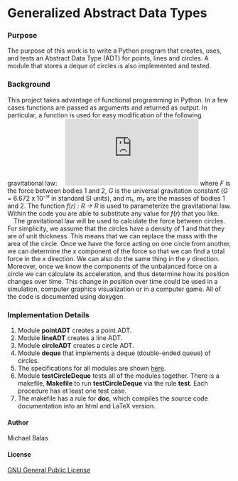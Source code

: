 # Generalized Abstract Data Types
### Purpose
The purpose of this work is to write a Python program that creates, uses, and tests an Abstract Data Type (ADT) for points, lines and circles. A module that stores a deque of circles is also implemented and tested.
### Background
This project takes advantage of functional programming in Python. In a few cases functions are passed as arguments and returned as output. In particular, a function is used for easy modification of the following gravitational law:
&ensp;&ensp;![equation](https://latex.codecogs.com/gif.latex?F%20%3D%20%5Cfrac%7BG%7D%7Br%5E2%7Dm_1m_2%20%3D%20f%28r%29m_1m_2)
where *F* is the force between bodies 1 and 2, *G* is the universal gravitation constant (*G* = 6.672 x 10⁻¹¹ in standard SI units), and *m₁*, *m₂* are the masses of bodies 1 and 2. The function *f*(*r) : R → R* is used to parameterize the gravitational law. Within the code you are able to substitute any value for *f*(*r*) that you like. <br />
&ensp;&ensp;The gravitational law will be used to calculate the force between circles. For simplicity, we assume that the circles have a density of 1 and that they are of unit thickness. This means that we can replace the mass with the area of the circle. Once we have the force acting on one circle from another, we can determine the *x* component of the force so that we can find a total force in the *x* direction. We can also do the same thing in the *y* direction. Moreover, once we know the components of the unbalanced force on a circle we can calculate its acceleration, and thus determine how its position changes over time. This change in position over time could be used in a simulation, computer graphics visualization or in a computer game. All of the code is documented using doxygen.  
### Implementation Details
1. Module **pointADT** creates a point ADT.
2. Module **lineADT** creates a line ADT.
3. Module **circleADT** creates a circle ADT.
4. Module **deque** that implements a deque (double-ended queue) of circles. 
5. The specifications for all modules are shown [here](specifications.pdf).
5. Module **testCircleDeque** tests all of the modules together. There is a makefile, **Makefile** to run **testCircleDeque** via the rule **test**. Each procedure has at least one test case. 
6. The makefile has a rule for **doc**, which compiles the source code documentation into an html and LaTeX version. 
#### Author
Michael Balas

#### License
[GNU General Public License](../LICENSE)
